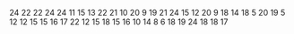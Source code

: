 24
22
22
24
24
11
15
13
22
21
10
20
9
19
21
24
15
12
20
9
18
14
18
5
20
19
5
12
12
15
15
16
17
22
12
15
18
15
16
10
14
8
6
18
19
24
18
18
17
